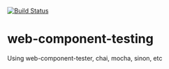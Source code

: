 [![Build Status](https://saucelabs.com/buildstatus/Hypnotik1)](https://saucelabs.com/beta/builds/c0749cdc9f4c42b18b9bb33aad8ed780)
# web-component-testing
Using web-component-tester, chai, mocha, sinon, etc
